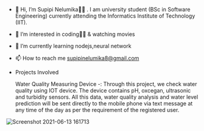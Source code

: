 - 👋 Hi, I’m Supipi Nelumika👩‍🦱 . I am  university student (BSc in Software 
Engineering) currently attending the Informatics Institute of Technology (IIT).

- 👀 I’m interested in coding👩‍💻 & watching movies

- 🌱 I’m currently learning nodejs,neural network

- 📫 How to reach me supipinelumika8@gmail.com

 
 - Projects Involved
 
    Water Quality Measuring Device -:
    Through this project, we check water quality using IOT device. The device contains pH, oxcegan, ultrasonic and turbidity sensors. All this data, water quality analysis and water level prediction will be sent directly to the mobile phone via text message at any time of the day as per the requirement of the registered user.
    
![Screenshot 2021-06-13 161713](https://user-images.githubusercontent.com/66358229/121804861-10789300-cc66-11eb-9dcf-52c6cc2aa948.png)




